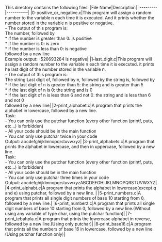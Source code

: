 This directory contains the following files:
|File Name|Description|
|---------|-----------|
|0-positive_or_negative.c|This program will assign a random number to the variable n each time it is executed. And it prints  whether the number stored in the variable n is positive or negative. <br> - The output of this program is: <br> The number, followed by <br> * if the number is greater than 0: is positive <br> * if the number is 0: is zero <br> * if the number is less than 0: is negative <br> followed by a new line <br> Example output: -520693284 is negative|
|1-last_digit.c|This program will assign a random number to the variable n each time it is executed. it prints he last digit of the number stored in the variable n. <br> - The output of this program is: <br> The string Last digit of, followed by n, followed by the string is, followed by <br> * if the last digit of n is greater than 5: the string and is greater than 5 <br> * if the last digit of n is 0: the string and is 0 <br> * if the last digit of n is less than 6 and not 0: the string and is less than 6 and not 0 <br> followed by a new line|
|2-print_alphabet.c|A program that prints the alphabet in lowercase, followed by a new line. <br> Task: <br> - You can only use the putchar function (every other function (printf, puts, etc…) is forbidden) <br> - All your code should be in the main function <br> - You can only use putchar twice in your code <br> Output: abcdefghijklmnopqrstuvwxyz|
|3-print_alphabets.c|A  program that prints the alphabet in lowercase, and then in uppercase, followed by a new line. <br> Task: <br> - You can only use the putchar function (every other function (printf, puts, etc…) is forbidden) <br> - All your code should be in the main function <br> - You can only use putchar three times in your code <br> Output: abcdefghijklmnopqrstuvwxyzABCDEFGHIJKLMNOPQRSTUVWXYZ|
|4-print_alphabt.c|A  program that prints the alphabet in lowercase(except q and e) using putchar, followed by a new line. |
|5-print_numbers.c|A  program that prints all single digit numbers of base 10 starting from 0, followed by a new line.|
|6-print_numberz.c|A program that prints all single digit numbers of base 10 starting from 0, followed by a new line.(Without using any variable of type char, using  the putchar function)|
|7-print_tebahpla.c|A program that prints the lowercase alphabet in reverse, followed by a new line.(Using only putchar)|
|8-print_base16.c|A program that prints all the numbers of base 16 in lowercase, followed by a new line. (Using putchar function only)|
